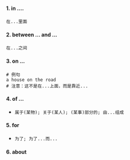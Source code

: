 #### 1.  in ....

```
在...里面
```

#### 2. between ... and ...

```
在...之间
```

#### 3. on ...

```
# 例句
a house on the road
# 注意：这不是在...上面，而是靠近...
```

#### 4. of ...

- ```
  属于(某物); 关于(某人); (某事)部分的; 由...组成
  ```

#### 5. for

- ```
  为了; 为了...而...
  ```


#### 6. about



